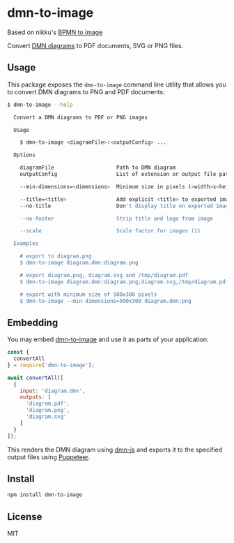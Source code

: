 # dmn-to-image

Based on nikku's [BPMN to image](https://github.com/bpmn-io/bpmn-to-image)

Convert [DMN diagrams](https://www.omg.org/spec/DMN) to PDF documents, SVG or PNG files.


## Usage

This package exposes the `dmn-to-image` command line utility that allows you to convert DMN diagrams to PNG and PDF documents:

```bash
$ dmn-to-image --help

  Convert a DMN diagrams to PDF or PNG images

  Usage

    $ dmn-to-image <diagramFile>:<outputConfig> ...

  Options

    diagramFile                    Path to DMN diagram
    outputConfig                   List of extension or output file paths

    --min-dimensions=<dimensions>  Minimum size in pixels (<width>x<height>)

    --title=<title>                Add explicit <title> to exported image
    --no-title                     Don't display title on exported image

    --no-footer                    Strip title and logo from image

    --scale                        Scale factor for images (1)

  Examples

    # export to diagram.png
    $ dmn-to-image diagram.dmn:diagram.png

    # export diagram.png, diagram.svg and /tmp/diagram.pdf
    $ dmn-to-image diagram.dmn:diagram.png,diagram.svg,/tmp/diagram.pdf

    # export with minimum size of 500x300 pixels
    $ dmn-to-image --min-dimensions=500x300 diagram.dmn:png
```


## Embedding

You may embed [dmn-to-image](https://github.com/pulilab/dmn-to-image) and use it as parts of your application:

```javascript
const {
  convertAll
} = require('dmn-to-image');

await convertAll([
  {
    input: 'diagram.dmn',
    outputs: [
      'diagram.pdf',
      'diagram.png',
      'diagram.svg'
    ]
  }
]);
```

This renders the DMN diagram using [dmn-js](https://github.com/pulilab/dmn-to-image) and exports it to the specified output files using [Puppeteer](https://github.com/GoogleChrome/puppeteer).


## Install

```bash
npm install dmn-to-image
```


## License

MIT